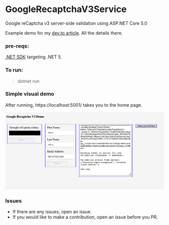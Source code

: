 # GoogleRecaptchaV3Service
Google reCaptcha v3 server-side validation using ASP.NET Core 5.0

Example demo for my [dev.to article](https://dev.to/spencer741/google-recaptcha-v3-server-side-validation-using-asp-net-core-5-0-3hfb). All the details there.

### pre-reqs:
[.NET SDK](https://docs.microsoft.com/en-us/dotnet/core/sdk) targeting .NET 5.

### To run:
> dotnet run

### Simple visual demo
After running, https://localhost:5001/ takes you to the home page.

![](https://github.com/spencer741/GoogleRecaptchaV3Service/blob/main/Screen%20Shot%202021-02-23%20at%208.17.24%20AM.png)

### Issues
* If there are any issues, open an issue.
* If you would like to make a contribution, open an issue before you PR.


